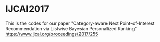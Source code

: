 # IJCAI2017
This is the codes for our paper "Category-aware Next Point-of-Interest Recommendation via Listwise Bayesian Personalized Ranking"
https://www.ijcai.org/proceedings/2017/255
